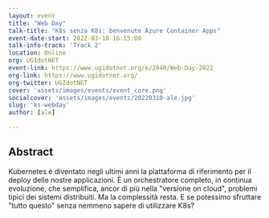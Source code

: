 ```yaml
---
layout: event
title: "Web Day"
talk-title: "K8s senza K8s: benvenute Azure Container Apps"
event-date-start: 2022-03-10 16:15:00
talk-info-track: 'Track 2'
location: Online
org: UGIdotNET
event-link: https://www.ugidotnet.org/e/2840/Web-Day-2022
org-link: https://www.ugidotnet.org/
org-twitter: UGIdotNET
cover: 'assets/images/events/event_core.png'
socialcover: 'assets/images/events/20220310-ale.jpg'
slug: 'ks-webday'
author: [ale]

---
```

## Abstract
Kubernetes è diventato negli ultimi anni la piattaforma di riferimento per il deploy delle nostre applicazioni. È un orchestratore completo, in continua evoluzione, che semplifica, ancor di più nella "versione on cloud", problemi tipici dei sistemi distribuiti. Ma la complessità resta. E se potessimo sfruttare "tutto questo" senza nemmeno sapere di utilizzare K8s?